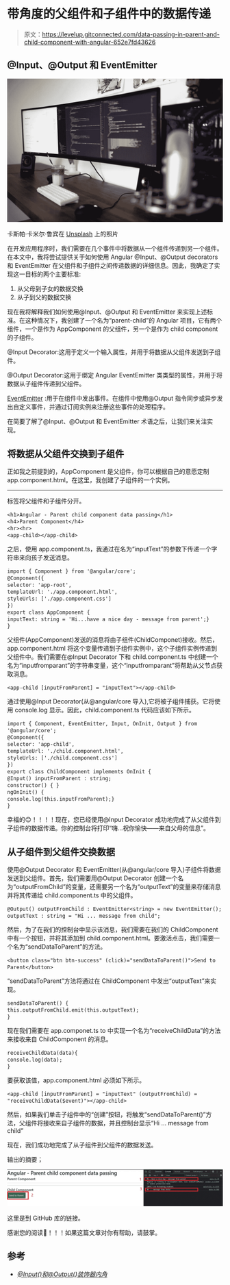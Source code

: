 # 带角度的父组件和子组件中的数据传递

> 原文：<https://levelup.gitconnected.com/data-passing-in-parent-and-child-component-with-angular-652e7fd43626>

## @Input、@Output 和 EventEmitter

![](img/a3247350dd7161e1cb3b8343694bcac9.png)

卡斯帕·卡米尔·鲁宾在 [Unsplash](https://unsplash.com/s/photos/angular?utm_source=unsplash&utm_medium=referral&utm_content=creditCopyText) 上的照片

在开发应用程序时，我们需要在几个事件中将数据从一个组件传递到另一个组件。在本文中，我将尝试提供关于如何使用 Angular @Input、@Output decorators 和 EventEmitter 在父组件和子组件之间传递数据的详细信息。因此，我确定了实现这一目标的两个主要标准:

1.  从父母到子女的数据交换
2.  从子到父的数据交换

现在我将解释我们如何使用@Input、@Output 和 EventEmitter 来实现上述标准。在这种情况下，我创建了一个名为“parent-child”的 Angular 项目，它有两个组件，一个是作为 AppComponent 的父组件，另一个是作为 child component 的子组件。

@Input Decorator:这用于定义一个输入属性，并用于将数据从父组件发送到子组件。

@Output Decorator:这用于绑定 Angular EventEmitter 类类型的属性，并用于将数据从子组件传递到父组件。

[EventEmitter](https://angular.io/api/core/EventEmitter) :用于在组件中发出事件。在组件中使用@Output 指令同步或异步发出自定义事件，并通过订阅实例来注册这些事件的处理程序。

在简要了解了@Input、@Output 和 EventEmitter 术语之后，让我们来关注实现。

## 将数据从父组件交换到子组件

正如我之前提到的，AppComponent 是父组件，你可以根据自己的意愿定制 app.component.html。在这里，我创建了子组件的一个实例。

* * *

标签将父组件和子组件分开。

```
<h1>Angular - Parent child component data passing</h1>
<h4>Parent Component</h4>
<hr><hr>
<app-child></app-child>
```

之后，使用 app.component.ts，我通过在名为“inputText”的参数下传递一个字符串来向孩子发送消息。

```
import { Component } from '@angular/core';
@Component({
selector: 'app-root',
templateUrl: './app.component.html',
styleUrls: ['./app.component.css']
})
export class AppComponent {
inputText: string = 'Hi...have a nice day - message from parent';}
}
```

父组件(AppComponent)发送的消息将由子组件(ChildComponet)接收。然后，app.component.html 将这个变量传递到子组件实例中，这个子组件实例传递到父组件中。我们需要在@Input Decorator 下和 child.component.ts 中创建一个名为“inputfromparant”的字符串变量，这个“inputfromparant”将帮助从父节点获取消息。

```
<app-child [inputFromParent] = "inputText"></app-child>
```

通过使用@Input Decorator(从@angular/core 导入),它将被子组件捕获。它将使用 console.log 显示。因此，child.component.ts 代码应该如下所示。

```
import { Component, EventEmitter, Input, OnInit, Output } from '@angular/core';
@Component({
selector: 'app-child',
templateUrl: './child.component.html',
styleUrls: ['./child.component.css']
})
export class ChildComponent implements OnInit {
@Input() inputFromParent : string;
constructor() { }
ngOnInit() {
console.log(this.inputFromParent);}
}
```

幸福的😊！！！！现在，您已经使用@Input Decorator 成功地完成了从父组件到子组件的数据传递。你的控制台将打印“嗨…祝你愉快——来自父母的信息”。

## 从子组件到父组件交换数据

使用@Output Decorator 和 EventEmitter(从@angular/core 导入)子组件将数据发送到父组件。首先，我们需要用@Output Decorator 创建一个名为“outputFromChild”的变量，还需要另一个名为“outputText”的变量来存储消息并将其传递给 child.component.ts 中的父组件。

```
@Output() outputFromChild : EventEmitter<string> = new EventEmitter();
outputText : string = "Hi ... message from child";
```

然后，为了在我们的控制台中显示该消息，我们需要在我们的 ChildComponent 中有一个按钮，并将其添加到 child.component.html。要激活点击，我们需要一个名为“sendDataToParent”的方法。

```
<button class="btn btn-success" (click)="sendDataToParent()">Send to Parent</button>
```

“sendDataToParent”方法将通过在 ChildComponent 中发出“outputText”来实现。

```
sendDataToParent() {
this.outputFromChild.emit(this.outputText);
}
```

现在我们需要在 app.componet.ts to 中实现一个名为“receiveChildData”的方法来接收来自 ChildComponent 的消息。

```
receiveChildData(data){
console.log(data);
}
```

要获取该值，app.component.html 必须如下所示。

```
<app-child [inputFromParent] = "inputText" (outputFromChild) = "receiveChildData($event)"></app-child>
```

然后，如果我们单击子组件中的“创建”按钮，将触发“sendDataToParent()”方法，父组件将接收来自子组件的数据，并且控制台显示“Hi … message from child”

现在，我们成功地完成了从子组件到父组件的数据发送。

输出的摘要；

![](img/a4630ad6ffc0a0a13682c00ae717432f.png)

这里是到 GitHub 库的链接。

感谢您的阅读🤗！！！如果这篇文章对你有帮助，请鼓掌。

## 参考

*   [*@Input()和@Output()装饰器内角*](https://www.c-sharpcorner.com/article/input-and-output-decorator-in-angular/)